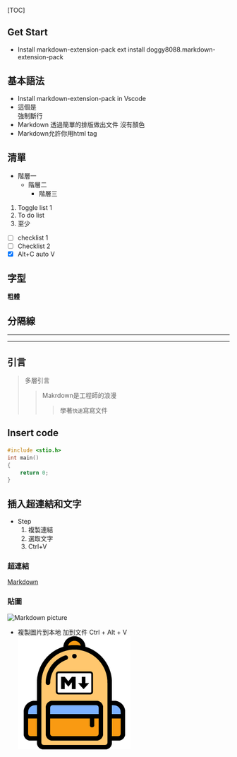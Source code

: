 [TOC]

## Get Start

- Install markdown-extension-pack
  ext install doggy8088.markdown-extension-pack

## 基本語法
- Install markdown-extension-pack in Vscode
- 這個是<br />強制斷行
- Markdown 透過簡單的排版做出文件 沒有顏色
- Markdown允許你用html tag

## 清單
- 階層一
  - 階層二
    - 階層三
1. Toggle list 1
1. To do list
2. 至少
- [ ] checklist 1
- [ ] Checklist 2
- [x] Alt+C auto V

## 字型
**粗體**

## 分隔線
***
---

## 引言
> 多層引言
>> Makrdown是工程師的浪漫
>>> 學著`快速`寫寫文件

## Insert code
```C
#include <stio.h>
int main()
{
	return 0;
}
```

## 插入超連結和文字
- Step
  1. 複製連結
  2. 選取文字
  3. Ctrl+V
### 超連結
[Markdown](https://marketplace.visualstudio.com/items?itemName=doggy8088.markdown-extension-pack)

### 貼圖
![Markdown picture](https://doggy8088.gallerycdn.vsassets.io/extensions/doggy8088/markdown-extension-pack/0.4.0/1623816281527/Microsoft.VisualStudio.Services.Icons.Default)

- 複製圖片到本地 加到文件
Ctrl + Alt + V
 ![](res/2021-06-23-23-07-47.png)
